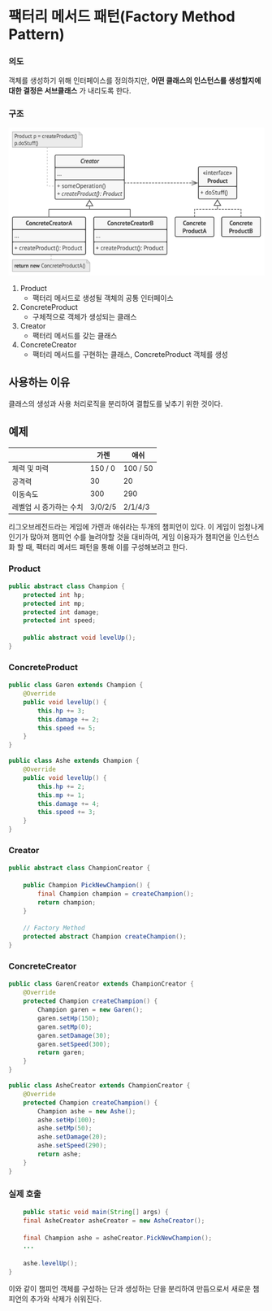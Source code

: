 # 팩터리 메서드 패턴(Factory Method Pattern)

### 의도

객체를 생성하기 위해 인터페이스를 정의하지만, **어떤 클래스의 인스턴스를 생성할지에 대한 결정은 서브클래스** 가 내리도록 한다.

### 구조
![팩터리 메서드 구조](./../../images/factory_method_tom.png)

1. Product
    - 팩터리 메서드로 생성될 객체의 공통 인터페이스
2. ConcreteProduct
    - 구체적으로 객체가 생성되는 클래스
3. Creator
    - 팩터리 메서드를 갖는 클래스
4. ConcreteCreator
    - 팩터리 메서드를 구현하는 클래스, ConcreteProduct 객체를 생성

## 사용하는 이유

클래스의 생성과 사용 처리로직을 분리하여 결합도를 낮추기 위한 것이다.

## 예제

||가렌|애쉬|
|------|---|---|
|체력 및 마력|150 / 0|100 / 50|
|공격력|30|20|
|이동속도|300|290|
|레벨업 시 증가하는 수치| 3/0/2/5 | 2/1/4/3|

리그오브레전드라는 게임에 가렌과 애쉬라는 두개의 챔피언이 있다. 이 게임이 엄청나게 인기가 많아져 챔피언 수를 늘려야할 것을 대비하여, 게임 이용자가 챔피언을 인스턴스화 할 때, 팩터리 메서드 패턴을 통해 이를 구성해보려고 한다.

### Product

``` java
public abstract class Champion {
    protected int hp;
    protected int mp;
    protected int damage;
    protected int speed;

    public abstract void levelUp();
}
```

### ConcreteProduct

``` java
public class Garen extends Champion {
    @Override
    public void levelUp() {
        this.hp += 3;
        this.damage += 2;
        this.speed += 5;
    }
}
```

``` java
public class Ashe extends Champion {
    @Override
    public void levelUp() {
        this.hp += 2;
        this.mp += 1;
        this.damage += 4;
        this.speed += 3;
    }
}
```

### Creator
``` java
public abstract class ChampionCreator {

    public Champion PickNewChampion() {
        final Champion champion = createChampion();
        return champion;
    }
    
    // Factory Method
    protected abstract Champion createChampion();
}
```

### ConcreteCreator

``` java
public class GarenCreator extends ChampionCreator {
    @Override
    protected Champion createChampion() {
        Champion garen = new Garen();
        garen.setHp(150);
        garen.setMp(0);
        garen.setDamage(30);
        garen.setSpeed(300);
        return garen;
    }
}
```

``` java
public class AsheCreator extends ChampionCreator {
    @Override
    protected Champion createChampion() {
        Champion ashe = new Ashe();
        ashe.setHp(100);
        ashe.setMp(50);
        ashe.setDamage(20);
        ashe.setSpeed(290);
        return ashe;
    }
}
```

### 실제 호출

``` java
    public static void main(String[] args) {
    final AsheCreator asheCreator = new AsheCreator();

    final Champion ashe = asheCreator.PickNewChampion();
    ...

    ashe.levelUp();
}
```

이와 같이 챔피언 객체를 구성하는 단과 생성하는 단을 분리하여 만듬으로서 새로운 챔피언의 추가와 삭제가 쉬워진다.